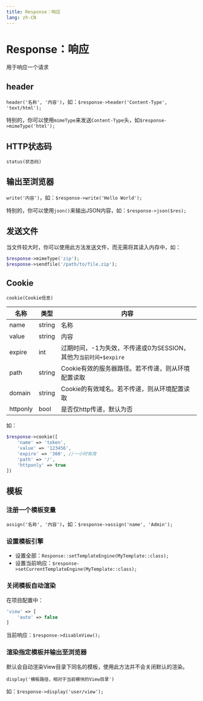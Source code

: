 ```yaml
---
title: Response：响应
lang: zh-CN
---
```


# Response：响应

用于响应一个请求

## header

`header('名称', '内容')`，如：`$response->header('Content-Type', 'text/html');`

特别的，你可以使用`mimeType`来发送`Content-Type`头，如`$response->mimeType('html');`

## HTTP状态码

`status(状态码)`

## 输出至浏览器

`write('内容')`，如：`$response->write('Hello World');`

特别的，你可以使用`json()`来输出JSON内容，如：`$response->json($res);`

## 发送文件

当文件较大时，你可以使用此方法发送文件，而无需将其读入内存中，如：

```php
$response->mimeType('zip');
$response->sendfile('/path/to/file.zip');
```

## Cookie

`cookie(Cookie信息)`

| 名称 | 类型 | 内容 |
| --- | ---- | --- |
| name | string | 名称 |
| value | string | 内容 |
| expire | int | 过期时间，-1为失效，不传递或0为SESSION，其他为`当前时间+$expire` |
| path | string | Cookie有效的服务器路径。若不传递，则从环境配置读取 |
| domain | string | Cookie的有效域名。若不传递，则从环境配置读取 |
| httponly | bool | 是否仅http传递，默认为否 |

如：

```php
$response->cookie([
	'name' => 'token',
	'value' => '123456',
	'expire' => '360', //一小时有效
	'path' => '/',
	'httponly' => true
])
```

## 模板

### 注册一个模板变量

`assign('名称', '内容')`，如：`$response->assign('name', 'Admin');`

### 设置模板引擎

* 设置全部：`Response::setTemplateEngine(MyTemplate::class);`
* 设置当前响应：`$response->setCurrentTemplateEngine(MyTemplate::class);`

### 关闭模板自动渲染

在项目配置中：

```php
'view' => [
    'auto' => false
]
```

当前响应：`$response->disableView();`

### 渲染指定模板并输出至浏览器

默认会自动渲染View目录下同名的模板，使用此方法并不会关闭默认的渲染。

`display('模板路径，相对于当前模块的View目录')`

如：`$response->display('user/view');`